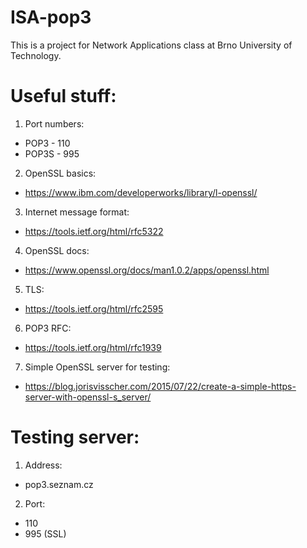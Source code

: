 # ISA-pop3

This is a project for Network Applications class at Brno University of Technology.

# Useful stuff:
1.  Port numbers:
  * POP3 - 110
  * POP3S - 995

2. OpenSSL basics:
  * https://www.ibm.com/developerworks/library/l-openssl/

3. Internet message format:
  * https://tools.ietf.org/html/rfc5322

4. OpenSSL docs:
  * https://www.openssl.org/docs/man1.0.2/apps/openssl.html

5. TLS:
  * https://tools.ietf.org/html/rfc2595

6. POP3 RFC:
  * https://tools.ietf.org/html/rfc1939

7. Simple OpenSSL server for testing:
  * https://blog.jorisvisscher.com/2015/07/22/create-a-simple-https-server-with-openssl-s_server/  

# Testing server:

1. Address:
  * pop3.seznam.cz
2. Port:
  * 110
  * 995 (SSL)